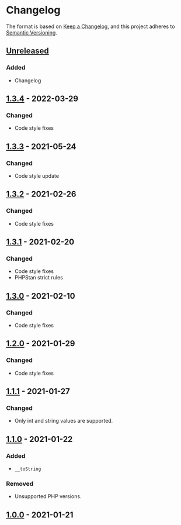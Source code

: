 # Changelog

The format is based on [Keep a Changelog](https://keepachangelog.com/en/1.0.0/),
and this project adheres to [Semantic Versioning](https://semver.org/spec/v2.0.0.html).

## [Unreleased]

### Added

- Changelog

## [1.3.4] - 2022-03-29

### Changed

- Code style fixes

## [1.3.3] - 2021-05-24

### Changed

- Code style update

## [1.3.2] - 2021-02-26

### Changed

- Code style fixes

## [1.3.1] - 2021-02-20

### Changed

- Code style fixes
- PHPStan strict rules

## [1.3.0] - 2021-02-10

### Changed

- Code style fixes

## [1.2.0] - 2021-01-29

### Changed

- Code style fixes

## [1.1.1] - 2021-01-27

### Changed

- Only int and string values are supported.

## [1.1.0] - 2021-01-22

### Added

- `__toString`

### Removed

- Unsupported PHP versions.

## [1.0.0] - 2021-01-21

[Unreleased]: https://github.com/webservco/constant-value-class/compare/v1.3.4...HEAD
[1.3.4]: https://github.com/webservco/constant-value-class/compare/v1.3.3...v1.3.4
[1.3.3]: https://github.com/webservco/constant-value-class/compare/v1.3.2...v1.3.3
[1.3.2]: https://github.com/webservco/constant-value-class/compare/v1.3.1...v1.3.2
[1.3.1]: https://github.com/webservco/constant-value-class/compare/v1.3.0...v1.3.1
[1.3.0]: https://github.com/webservco/constant-value-class/compare/v1.2.0...v1.3.0
[1.2.0]: https://github.com/webservco/constant-value-class/compare/v1.1.1...v1.2.0
[1.1.1]: https://github.com/webservco/constant-value-class/compare/v1.1.0...v1.1.1
[1.1.0]: https://github.com/webservco/constant-value-class/compare/v1.0.0...v1.1.0
[1.0.0]: https://github.com/webservco/constant-value-class/releases/tag/v1.0.0
